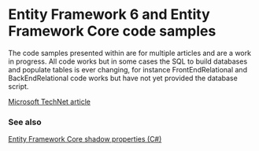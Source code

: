 # Entity Framework 6 and Entity Framework Core code samples

The code samples presented within are for multiple articles and are a work in progress. All code works but in some cases the SQL to build databases and populate tables is ever changing, for instance FrontEndRelational and BackEndRelational code works but have not yet provided the database script.

[Microsoft TechNet article](https://social.technet.microsoft.com/wiki/contents/articles/53698.entity-framework-trackable-entities-vb-net.aspx)

### See also

[Entity Framework Core shadow properties (C#)](https://social.technet.microsoft.com/wiki/contents/articles/53662.entity-framework-core-shadow-properties-c.aspx)